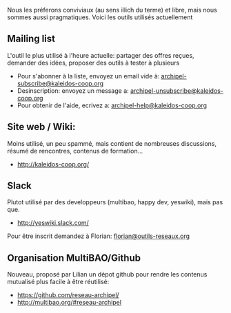 

Nous les préferons conviviaux (au sens illich du terme) et libre, mais nous sommes aussi pragmatiques. Voici les outils utilisés actuellement

## Mailing list

L'outil le plus utilisé à l'heure actuelle: partager des offres reçues, demander des idées, proposer des outils à tester à plusieurs
- Pour s'abonner à la liste, envoyez un email vide à: archipel-subscribe@kaleidos-coop.org
- Desinscription: envoyez un message a: archipel-unsubscribe@kaleidos-coop.org
- Pour obtenir de l'aide, ecrivez a: archipel-help@kaleidos-coop.org

## Site web / Wiki:

Moins utilisé, un peu spammé, mais contient de nombreuses discussions, résumé de rencontres, contenus de formation...

- http://kaleidos-coop.org/

## Slack

Plutot utilisé par des developpeurs (multibao, happy dev, yeswiki), mais pas que.

- http://yeswiki.slack.com/

Pour être inscrit demandez à Florian: florian@outils-reseaux.org

## Organisation MultiBAO/Github

Nouveau, proposé par Lilian un dépot github pour rendre les contenus mutualisé plus facile à être réutilisé:

- https://github.com/reseau-archipel/
- http://multibao.org/#reseau-archipel
